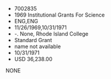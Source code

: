 * 7002835
* 1969 Institutional Grants For Science
* ENG,ENG
* 11/26/1969,10/31/1971
* -. None, Rhode Island College
* Standard Grant
*   name not available
* 10/31/1971
* USD 36,238.00

NONE